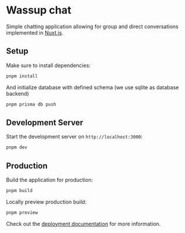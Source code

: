 # Wassup chat

Simple chatting application allowing for group and direct conversations implemented in [Nuxt.js](https://nuxt.com/).

## Setup

Make sure to install dependencies:

```bash
pnpm install
```

And initialize database with defined schema (we use sqlite as database backend)

```bash
pnpm prisma db push
```

## Development Server

Start the development server on `http://localhost:3000`:

```bash
pnpm dev
```

## Production

Build the application for production:

```bash
pnpm build
```

Locally preview production build:

```bash
pnpm preview
```

Check out the [deployment documentation](https://nuxt.com/docs/getting-started/deployment) for more information.
